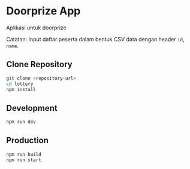 # Doorprize App
Aplikasi untuk doorprize

Catatan:
Input daftar peserta dalam bentuk CSV data dengan header `id`, `name`.

## Clone Repository

```sh
git clone <repository-url>
cd lottery
npm install
```

## Development

```sh
npm run dev
```

## Production

```sh
npm run build
npm run start
```